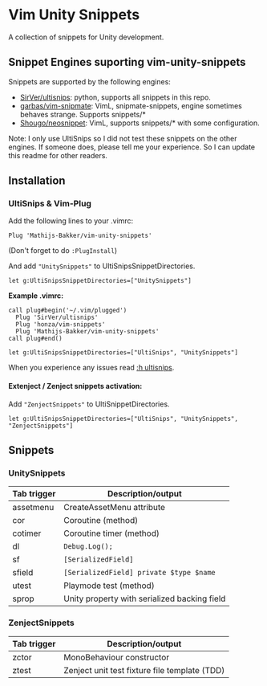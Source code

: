 # Vim Unity Snippets

A collection of snippets for Unity development.

## Snippet Engines suporting vim-unity-snippets

Snippets are supported by the following engines:
* [SirVer/ultisnips](https://github.com/SirVer/ultisnips): python, supports all snippets in this repo.
* [garbas/vim-snipmate](garbas/vim-snipmate): VimL, snipmate-snippets, engine sometimes behaves strange. Supports snippets/*
* [Shougo/neosnippet](https://github.com/Shougo/neosnippet.vim): VimL, supports snippets/* with some configuration.

Note: I only use UltiSnips so I did not test these snippets on the other engines. If someone does, please tell me your experience. So I can update this readme for other readers.

## Installation

### UltiSnips & Vim-Plug

Add the following lines to your .vimrc:
```
Plug 'Mathijs-Bakker/vim-unity-snippets'
```
(Don't forget to do ``:PlugInstall``)

And add ``"UnitySnippets"`` to UltiSnipsSnippetDirectories.

```
let g:UltiSnipsSnippetDirectories=["UnitySnippets"]
```

**Example .vimrc:**
```
call plug#begin('~/.vim/plugged')
  Plug 'SirVer/ultisnips'
  Plug 'honza/vim-snippets'
  Plug 'Mathijs-Bakker/vim-unity-snippets'
call plug#end()

let g:UltiSnipsSnippetDirectories=["UltiSnips", "UnitySnippets"]
```

When you experience any issues read [:h ultisnips](https://github.com/SirVer/ultisnips/blob/master/doc/UltiSnips.txt).

#### Extenject / Zenject snippets activation:
Add ``"ZenjectSnippets"`` to UltiSnippetDirectories.

```
let g:UltiSnipsSnippetDirectories=["UltiSnips", "UnitySnippets", "ZenjectSnippets"]
```

## Snippets
### UnitySnippets
| Tab trigger    | Description/output                            |
|----------------|-----------------------------------------------|
| assetmenu      | CreateAssetMenu attribute                     |
| cor            | Coroutine (method)                            |
| cotimer        | Coroutine timer (method)                      |
| dl             | ``Debug.Log();``                              |
| sf             | ``[SerializedField]``                         |
| sfield         | ``[SerializedField] private $type $name``     |
| utest          | Playmode test (method)                        |
| sprop          | Unity property with serialized backing field  |

### ZenjectSnippets
| Tab trigger    | Description/output                            |
|----------------|-----------------------------------------------|
| zctor          | MonoBehaviour constructor                     |
| ztest          | Zenject unit test fixture file template (TDD) |  
